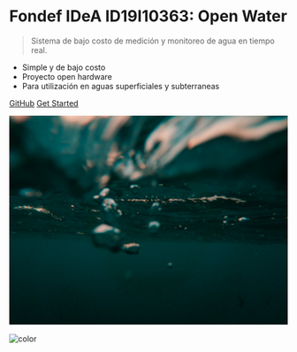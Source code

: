 <!-- _coverpage.md -->

# Fondef IDeA ID19I10363: Open Water

> Sistema de bajo costo de medición y monitoreo de agua en tiempo real.

- Simple y de bajo costo
- Proyecto open hardware
- Para utilización en aguas superficiales y subterraneas

[GitHub](https://github.com/docsifyjs/docsify/)
[Get Started](#docsify)

<!-- background image -->

![](images/cover_background_1.jpg)

<!-- background color -->

![color](#f0f0f0)